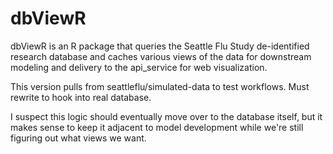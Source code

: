 # dbViewR

dbViewR is an R package that queries the Seattle Flu Study de-identified research database and caches various views of the data for downstream modeling and delivery to the api_service for web visualization.  

This version pulls from seattleflu/simulated-data to test workflows.  Must rewrite to hook into real database. 

I suspect this logic should eventually move over to the database itself, but it makes sense to keep it adjacent to model development while we're still figuring out what views we want. 



 